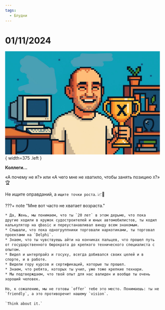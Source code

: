 ```yaml
---
tags:
  - Блудни
---
```


# 01/11/2024

![ ](<../../assets/img/photo_2025-10-02_14-36-57 (1).jpg>){ width=375 .left }

**Коллеги...**

«А почему не я?» или «А чего мне не хватило, чтобы занять позицию `X`?» 🏆

Не ищите оправданий, а `ищите точки роста`. 📈💪

???+ note "Мне вот часто не хватает возраста."

    * Да, Жень, мы понимаем, что ты `20 лет` в этом дерьме, что пока другие ходили в кружок судостроителей и юных автомобилистов, ты кодил калькулятор на qbasic и переустанавливал винду всем знакомым.
    * Слышали, что пока одногруппники торговали наркотиками, ты торговал проектами на `Delphi`.
    * Знаем, что ты чувствуешь айти на кончиках пальцев, что прошел путь от государственного бюрократа до крепкого технического специалиста с опытом.
    * Видел и ынтерпрайз и госуху, всегда добивался своих целей и в спорте, и в работе.
    * Видели гору курсов и сертификаций, которые ты прошел.
    * Знаем, что ребята, которых ты учил, уже тоже крепкие технари.
    * Мы подтверждаем, что твой опыт для нас валиден и вообще ты очень хороший человек.

    Но, к сожалению, мы не готовы `offer` тебе это место. Понимаешь: ты не `friendly`, а это противоречит нашему `vision`.

    `Think about it.`